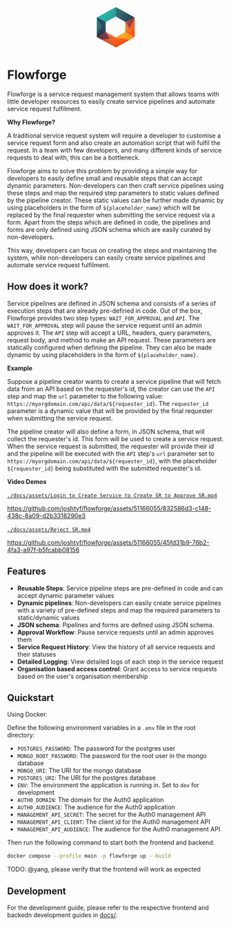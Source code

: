 <p align="center">
  <img src="./docs/assets/flowforge.png" alt="Flowforge's logo" width="100" height="100"/>
</p>

# Flowforge

Flowforge is a service request management system that allows teams with little developer resources to easily create service pipelines and automate service request fulfilment.

**Why Flowforge?**

A traditional service request system will require a developer to customise a service request form and also create an automation script that will fulfil the request. In a team with few developers, and many different kinds of service requests to deal with, this can be a bottleneck.

Flowforge aims to solve this problem by providing a simple way for developers to easily define small and reusable steps that can accept dynamic parameters. Non-developers can then craft service pipelines using these steps and map the required step parameters to static values defined by the pipeline creator. These static values can be further made dynamic by using placeholders in the form of `${placeholder_name}` which will be replaced by the final requester when submitting the service request via a form. Apart from the steps which are defined in code, the pipelines and forms are only defined using JSON schema which are easily curated by non-developers.

This way, developers can focus on creating the steps and maintaining the system, while non-developers can easily create service pipelines and automate service request fulfilment.

## How does it work?

Service pipelines are defined in JSON schema and consists of a series of execution steps that are already pre-defined in code. Out of the box, Flowforge provides two step types: `WAIT_FOR_APPROVAL` and `API`. The `WAIT_FOR_APPROVAL` step will pause the service request until an admin approves it. The `API` step will accept a URL, headers, query parameters, request body, and method to make an API request. These parameters are statically configured when defining the pipeline. They can also be made dynamic by using placeholders in the form of `${placeholder_name}`.

**Example**

Suppose a pipeline creator wants to create a service pipeline that will fetch data from an API based on the requester's id, the creator can use the `API` step and map the `url` parameter to the following value: `https://myorgdomain.com/api/data/${requester_id}`. The `requester_id` parameter is a dynamic value that will be provided by the final requester when submitting the service request.

The pipeline creator will also define a form, in JSON schema, that will collect the requester's id. This form will be used to create a service request. When the service request is submitted, the requester will provide their id and the pipeline will be executed with the `API` step's `url` parameter set to `https://myorgdomain.com/api/data/${requester_id}`, with the placeholder `${requester_id}` being substituted with the submitted requester's id.

**Video Demos**

[`./docs/assets/Login to Create Service to Create SR to Approve SR.mp4`](./docs/assets/Login%20to%20Create%20Service%20to%20Create%20SR%20to%20Approve%20SR.mp4)

https://github.com/joshtyf/flowforge/assets/51166055/832586d3-c148-438c-8a09-d2b3318290e3

[`./docs/assets/Reject SR.mp4`](./docs/assets/Reject%20SR.mp4)

https://github.com/joshtyf/flowforge/assets/51166055/45fd31b9-76b2-4fa3-a97f-b5fcabb08156

## Features

- **Reusable Steps**: Service pipeline steps are pre-defined in code and can accept dynamic parameter values
- **Dynamic pipelines**: Non-developers can easily create service pipelines with a variety of pre-defined steps and map the required parameters to static/dynamic values
- **JSON schema**: Pipelines and forms are defined using JSON schema.
- **Approval Workflow**: Pause service requests until an admin approves them
- **Service Request History**: View the history of all service requests and their statuses
- **Detailed Logging**: View detailed logs of each step in the service request
- **Organisation based access control**: Grant access to service requests based on the user's organisation membership

## Quickstart

Using Docker:

Define the following environment variables in a `.env` file in the root directory:

- `POSTGRES_PASSWORD`: The password for the postgres user
- `MONGO_ROOT_PASSWORD`: The password for the root user in the mongo database
- `MONGO_URI`: The URI for the mongo database
- `POSTGRES_URI`: The URI for the postgres database
- `ENV`: The environment the application is running in. Set to `dev` for development
- `AUTH0_DOMAIN`: The domain for the Auth0 application
- `AUTH0_AUDIENCE`: The audience for the Auth0 application
- `MANAGEMENT_API_SECRET`: The secret for the Auth0 management API
- `MANAGEMENT_API_CLIENT`: The client id for the Auth0 management API
- `MANAGEMENT_API_AUDIENCE`: The audience for the Auth0 management API

Then run the following command to start both the frontend and backend:

```bash
docker compose --profile main -p flowforge up --build
```

TODO: @yang, please verify that the frontend will work as expected

## Development

For the development guide, please refer to the respective frontend and backedn development guides in [docs/](./docs/).
